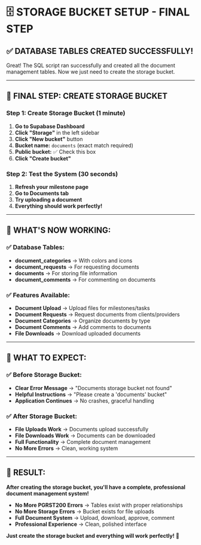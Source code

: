 # 🗄️ **STORAGE BUCKET SETUP - FINAL STEP**

## ✅ **DATABASE TABLES CREATED SUCCESSFULLY!**

Great! The SQL script ran successfully and created all the document management tables. Now we just need to create the storage bucket.

---

## **🚀 FINAL STEP: CREATE STORAGE BUCKET**

### **Step 1: Create Storage Bucket (1 minute)**

1. **Go to Supabase Dashboard**
2. **Click "Storage"** in the left sidebar
3. **Click "New bucket"** button
4. **Bucket name:** `documents` (exact match required)
5. **Public bucket:** ✅ Check this box
6. **Click "Create bucket"**

### **Step 2: Test the System (30 seconds)**

1. **Refresh your milestone page**
2. **Go to Documents tab**
3. **Try uploading a document**
4. **Everything should work perfectly!**

---

## **🎯 WHAT'S NOW WORKING:**

### **✅ Database Tables:**
- **document_categories** → With colors and icons
- **document_requests** → For requesting documents
- **documents** → For storing file information
- **document_comments** → For commenting on documents

### **✅ Features Available:**
- **Document Upload** → Upload files for milestones/tasks
- **Document Requests** → Request documents from clients/providers
- **Document Categories** → Organize documents by type
- **Document Comments** → Add comments to documents
- **File Downloads** → Download uploaded documents

---

## **🔧 WHAT TO EXPECT:**

### **✅ Before Storage Bucket:**
- **Clear Error Message** → "Documents storage bucket not found"
- **Helpful Instructions** → "Please create a 'documents' bucket"
- **Application Continues** → No crashes, graceful handling

### **✅ After Storage Bucket:**
- **File Uploads Work** → Documents upload successfully
- **File Downloads Work** → Documents can be downloaded
- **Full Functionality** → Complete document management
- **No More Errors** → Clean, working system

---

## **🎉 RESULT:**

**After creating the storage bucket, you'll have a complete, professional document management system!**

- **No More PGRST200 Errors** → Tables exist with proper relationships
- **No More Storage Errors** → Bucket exists for file uploads
- **Full Document System** → Upload, download, approve, comment
- **Professional Experience** → Clean, polished interface

**Just create the storage bucket and everything will work perfectly!** 🚀
